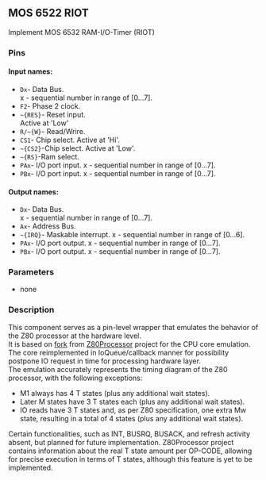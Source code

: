 ## MOS 6522 RIOT

Implement MOS 6532 RAM-I/O-Timer (RIOT)

### Pins

#### Input names:

- `Dx`- Data Bus.  
  x - sequential number in range of [0…7].
- `F2`- Phase 2 clock.
- `~{RES}`- Reset input.  
  Active at 'Low'
- `R/~{W}`- Read/Wrire.
- `CS1`- Chip select.
  Active at 'Hi'.
- `~{CS2}`-Chip select.
  Active at 'Low'.
- `~{RS}`-Ram select.
- `PAx`- I/O port input.
  x - sequential number in range of [0…7].
- `PBx`- I/O port input.
  x - sequential number in range of [0…7].

#### Output names:

- `Dx`- Data Bus.  
  x - sequential number in range of [0…7].
- `Ax`- Address Bus.
- `~{IRQ}`- Maskable interrupt.
  x - sequential number in range of [0…6].
- `PAx`- I/O port output.
  x - sequential number in range of [0…7].
- `PBx`- I/O port output.
  x - sequential number in range of [0…7].

### Parameters

- none

### Description

This component serves as a pin-level wrapper that emulates the behavior of the Z80 processor at the hardware level.  
It is based on [fork](https://github.com/kopavel/Z80Processor) from [Z80Processor](https://github.com/codesqueak/Z80Processor) project for the CPU core emulation.
The core reimplemented in IoQueue/callback manner for possibility postpone IO request in time for processing hardware layer.  
The emulation accurately represents the timing diagram of the Z80 processor, with the following exceptions:

- M1 always has 4 T states (plus any additional wait states).
- Later M states have 3 T states each (plus any additional wait states).
- IO reads have 3 T states and, as per Z80 specification, one extra Mw state, resulting in
  a total of 4 states (plus any additional wait states).

Certain functionalities, such as INT, BUSRQ, BUSACK, and refresh activity absent, but planned for future implementation.
Z80Processor project contains information about the real T state amount per OP-CODE, allowing for precise execution in terms of T states, although this feature is
yet to be
implemented.
